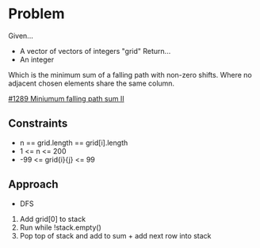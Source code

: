 
# Problem
Given...
- A vector of vectors of integers "grid"
Return...
- An integer 

Which is the minimum sum of a falling path with non-zero shifts. Where no
adjacent chosen elements share the same column.

[\#1289 Miniumum falling path sum II](https://leetcode.com/problems/minimum-falling-path-sum-ii/description/)

## Constraints
- n == grid.length == grid[i].length
- 1 <= n <= 200
- -99 <= grid{i}{j} <= 99

## Approach
- DFS
1. Add grid[0] to stack
2. Run while !stack.empty()
3. Pop top of stack and add to sum + add next row into stack
